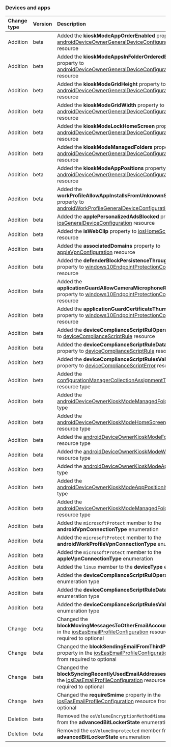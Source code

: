 ### Devices and apps

| **Change type** | **Version** | **Description** |
|:---|:---|:---|
|Addition|beta|Added the **kioskModeAppOrderEnabled** property to [androidDeviceOwnerGeneralDeviceConfiguration](https://docs.microsoft.com/en-us/graph/api/resources/intune-androidDeviceOwnerGeneralDeviceConfiguration?view=graph-rest-beta) resource|
|Addition|beta|Added the **kioskModeAppsInFolderOrderedByName** property to [androidDeviceOwnerGeneralDeviceConfiguration](https://docs.microsoft.com/en-us/graph/api/resources/intune-androidDeviceOwnerGeneralDeviceConfiguration?view=graph-rest-beta) resource|
|Addition|beta|Added the **kioskModeGridHeight** property to [androidDeviceOwnerGeneralDeviceConfiguration](https://docs.microsoft.com/en-us/graph/api/resources/intune-androidDeviceOwnerGeneralDeviceConfiguration?view=graph-rest-beta) resource|
|Addition|beta|Added the **kioskModeGridWidth** property to [androidDeviceOwnerGeneralDeviceConfiguration](https://docs.microsoft.com/en-us/graph/api/resources/intune-androidDeviceOwnerGeneralDeviceConfiguration?view=graph-rest-beta) resource|
|Addition|beta|Added the **kioskModeLockHomeScreen** property to [androidDeviceOwnerGeneralDeviceConfiguration](https://docs.microsoft.com/en-us/graph/api/resources/intune-androidDeviceOwnerGeneralDeviceConfiguration?view=graph-rest-beta) resource|
|Addition|beta|Added the **kioskModeManagedFolders** property to [androidDeviceOwnerGeneralDeviceConfiguration](https://docs.microsoft.com/en-us/graph/api/resources/intune-androidDeviceOwnerGeneralDeviceConfiguration?view=graph-rest-beta) resource|
|Addition|beta|Added the **kioskModeAppPositions** property to [androidDeviceOwnerGeneralDeviceConfiguration](https://docs.microsoft.com/en-us/graph/api/resources/intune-androidDeviceOwnerGeneralDeviceConfiguration?view=graph-rest-beta) resource|
|Addition|beta|Added the **workProfileAllowAppInstallsFromUnknownSources** property to [androidWorkProfileGeneralDeviceConfiguration](https://docs.microsoft.com/en-us/graph/api/resources/intune-androidWorkProfileGeneralDeviceConfiguration?view=graph-rest-beta) resource|
|Addition|beta|Added the **applePersonalizedAdsBlocked** property to [iosGeneralDeviceConfiguration](https://docs.microsoft.com/en-us/graph/api/resources/intune-iosGeneralDeviceConfiguration?view=graph-rest-beta) resource|
|Addition|beta|Added the **isWebClip** property to [iosHomeScreenApp](https://docs.microsoft.com/en-us/graph/api/resources/intune-iosHomeScreenApp?view=graph-rest-beta) resource|
|Addition|beta|Added the **associatedDomains** property to [appleVpnConfiguration](https://docs.microsoft.com/en-us/graph/api/resources/intune-appleVpnConfiguration?view=graph-rest-beta) resource|
|Addition|beta|Added the **defenderBlockPersistenceThroughWmiType** property to [windows10EndpointProtectionConfiguration](https://docs.microsoft.com/en-us/graph/api/resources/intune-windows10EndpointProtectionConfiguration?view=graph-rest-beta) resource|
|Addition|beta|Added the **applicationGuardAllowCameraMicrophoneRedirection** property to [windows10EndpointProtectionConfiguration](https://docs.microsoft.com/en-us/graph/api/resources/intune-windows10EndpointProtectionConfiguration?view=graph-rest-beta) resource|
|Addition|beta|Added the **applicationGuardCertificateThumbprints** property to [windows10EndpointProtectionConfiguration](https://docs.microsoft.com/en-us/graph/api/resources/intune-windows10EndpointProtectionConfiguration?view=graph-rest-beta) resource|
|Addition|beta|Added the **deviceComplianceScriptRulOperator** property to [deviceComplianceScriptRule](https://docs.microsoft.com/en-us/graph/api/resources/intune-deviceComplianceScriptRule?view=graph-rest-beta) resource|
|Addition|beta|Added the **deviceComplianceScriptRuleDataType** property to [deviceComplianceScriptRule](https://docs.microsoft.com/en-us/graph/api/resources/intune-deviceComplianceScriptRule?view=graph-rest-beta) resource|
|Addition|beta|Added the **deviceComplianceScriptRulesValidationError** property to [deviceComplianceScriptError](https://docs.microsoft.com/en-us/graph/api/resources/intune-deviceComplianceScriptError?view=graph-rest-beta) resource|
|Addition|beta|Added the [configurationManagerCollectionAssignmentTarget](https://docs.microsoft.com/en-us/graph/api/resources/intune-configurationManagerCollectionAssignmentTarget?view=graph-rest-beta) resource type|
|Addition|beta|Added the [androidDeviceOwnerKioskModeManagedFolder](https://docs.microsoft.com/en-us/graph/api/resources/intune-androidDeviceOwnerKioskModeManagedFolder?view=graph-rest-beta) resource type|
|Addition|beta|Added the [androidDeviceOwnerKioskModeHomeScreenItem](https://docs.microsoft.com/en-us/graph/api/resources/intune-androidDeviceOwnerKioskModeHomeScreenItem?view=graph-rest-beta) resource type|
|Addition|beta|Added the [androidDeviceOwnerKioskModeFolderItem](https://docs.microsoft.com/en-us/graph/api/resources/intune-androidDeviceOwnerKioskModeFolderItem?view=graph-rest-beta) resource type|
|Addition|beta|Added the [androidDeviceOwnerKioskModeWeblink](https://docs.microsoft.com/en-us/graph/api/resources/intune-androidDeviceOwnerKioskModeWeblink?view=graph-rest-beta) resource type|
|Addition|beta|Added the [androidDeviceOwnerKioskModeApp](https://docs.microsoft.com/en-us/graph/api/resources/intune-androidDeviceOwnerKioskModeApp?view=graph-rest-beta) resource type|
|Addition|beta|Added the [androidDeviceOwnerKioskModeAppPositionItem](https://docs.microsoft.com/en-us/graph/api/resources/intune-androidDeviceOwnerKioskModeAppPositionItem?view=graph-rest-beta) resource type|
|Addition|beta|Added the [androidDeviceOwnerKioskModeManagedFolderReference](https://docs.microsoft.com/en-us/graph/api/resources/intune-androidDeviceOwnerKioskModeManagedFolderReference?view=graph-rest-beta) resource type|
|Addition|beta|Added the `microsoftProtect` member to the **androidVpnConnectionType** enumeration|
|Addition|beta|Added the `microsoftProtect` member to the **androidWorkProfileVpnConnectionType** enumeration|
|Addition|beta|Added the `microsoftProtect` member to the **appleVpnConnectionType** enumeration|
|Addition|beta|Added the `linux` member to the **deviceType** enumeration|
|Addition|beta|Added the **deviceComplianceScriptRulOperator** enumeration type|
|Addition|beta|Added the **deviceComplianceScriptRuleDataType** enumeration type|
|Addition|beta|Added the **deviceComplianceScriptRulesValidationError** enumeration type|
|Change|beta|Changed the **blockMovingMessagesToOtherEmailAccounts** property in the [iosEasEmailProfileConfiguration](https://docs.microsoft.com/en-us/graph/api/resources/intune-iosEasEmailProfileConfiguration?view=graph-rest-beta) resource from required to optional|
|Change|beta|Changed the **blockSendingEmailFromThirdPartyApps** property in the [iosEasEmailProfileConfiguration](https://docs.microsoft.com/en-us/graph/api/resources/intune-iosEasEmailProfileConfiguration?view=graph-rest-beta) resource from required to optional|
|Change|beta|Changed the **blockSyncingRecentlyUsedEmailAddresses** property in the [iosEasEmailProfileConfiguration](https://docs.microsoft.com/en-us/graph/api/resources/intune-iosEasEmailProfileConfiguration?view=graph-rest-beta) resource from required to optional|
|Change|beta|Changed the **requireSmime** property in the [iosEasEmailProfileConfiguration](https://docs.microsoft.com/en-us/graph/api/resources/intune-iosEasEmailProfileConfiguration?view=graph-rest-beta) resource from required to optional|
|Deletion|beta|Removed the `osVolumeEncryptionMethodMismatch` member from the **advancedBitLockerState** enumeration|
|Deletion|beta|Removed the `osVolumeUnprotected` member from the **advancedBitLockerState** enumeration|
